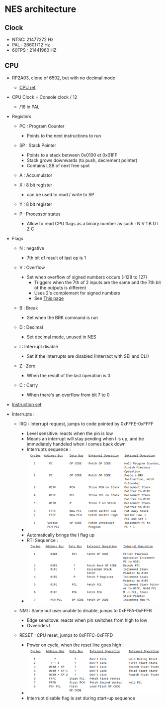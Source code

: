 # NES architecture

## Clock
- NTSC: 21477272 Hz
- PAL : 26601712 Hz
- 60FPS : 21441960 HZ

## CPU

- RP2A03, clone of 6502, but with no decimal mode
  - [CPU ref](https://www.nesdev.org/obelisk-6502-guide/)
- CPU Clock = Console clock / 12
  - /16 in PAL
  
- Registers
  - PC : Program Counter
    - Points to the next instructions to run
  
  - SP : Stack Pointer
    - Points to a stack between 0x0100 et 0x01FF
    - Stack grows downwards (to push, decrement pointer)
    - Contains LSB of next free spot
  
  - A : Accumulator
  
  - X : 8 bit register
    - can be used to read / write to SP
  
  - Y : 8 bit register

  - P : Processor status
    - Allow to read CPU flags as a binary number as such : N V 1 B D I Z C

- Flags
  - N : negative
    - 7th bit of result of last op is 1

  - V : Overflow
    - Set when overflow of signed numbers occurs (-128 to 127)
      - Triggers when the 7th of 2 inputs are the same and the 7th bit of the outputs is different
      - Uses 2's complement for signed numbers
      - See [This page](https://www.righto.com/2012/12/the-6502-overflow-flag-explained.html)

  - B : Break
    - Set when the BRK command is run

  - D : Decimal
    - Set decimal mode, unused in NES

  - I : Interrupt disable
    - Set if the interrupts are disabled (Interract with SEI and CLI)
  
  - Z : Zero
    - When the result of the last operation is 0
  
  - C : Carry
    - When there's an overflow from bit 7 to 0

- [Instruction set](https://www.nesdev.org/obelisk-6502-guide/reference.html)
- Interrupts :
  - IRQ : Interrupt request, jumps to code pointed by 0xFFFE-0xFFFF
    - Level sensitive: reacts when the pin is low
    - Means an interrupt will stay pending when I is up, and be immediately handeled when I comes back down
    - Interrupts sequence :
    - ![Interurpt sequence](int_seq.png)
    - Automatically brings the I flag up
    - RTI Sequence :
    - ![RTI Sequence](rti_seq.png)

  - NMI : Same but user unable to disable, jumps to 0xFFFA-0xFFFB
    - Edge sensitove: reacts when pin switches from high to low
    - Ovverides I

  - RESET : CPU reset, jumps to 0xFFFC-0xFFFD
    - Power on cycle, when the reset line goes high :
    - ![Start cycle](start_cycle.png)
    - Interrupt disable flag is set during start-up sequence


